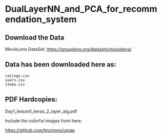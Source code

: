 # DualLayerNN_and_PCA_for_recommendation_system


## Download the Data

MovieLens DataSet:  https://grouplens.org/datasets/movielens/

## Data has been downloaded here as:

    ratings.csv
    users.csv
    items.csv

## PDF Hardcopies:

Day1_lesson1_keras_2_layer_alg.pdf

<a href="./Day1_lesson1_keras_2_layer_alg.pdf"></a>





Include the colorful images from here:

https://github.com/lmcinnes/umap

